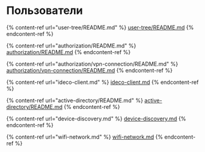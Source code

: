 # Пользователи

{% content-ref url="user-tree/README.md" %}
[user-tree/README.md](user-tree/README.md)
{% endcontent-ref %}

{% content-ref url="authorization/README.md" %}
[authorization/README.md](authorization/README.md)
{% endcontent-ref %}

{% content-ref url="authorization/vpn-connection/README.md" %}
[authorization/vpn-connection/README.md](authorization/vpn-connection/README.md)
{% endcontent-ref %}

{% content-ref url="ideco-client.md" %}
[ideco-client.md](ideco-client.md)
{% endcontent-ref %}

{% content-ref url="active-directory/README.md" %}
[active-directory/README.md](active-directory/README.md)
{% endcontent-ref %}

{% content-ref url="device-discovery.md" %}
[device-discovery.md](device-discovery.md)
{% endcontent-ref %}

{% content-ref url="wifi-network.md" %}
[wifi-network.md](wifi-network.md)
{% endcontent-ref %}